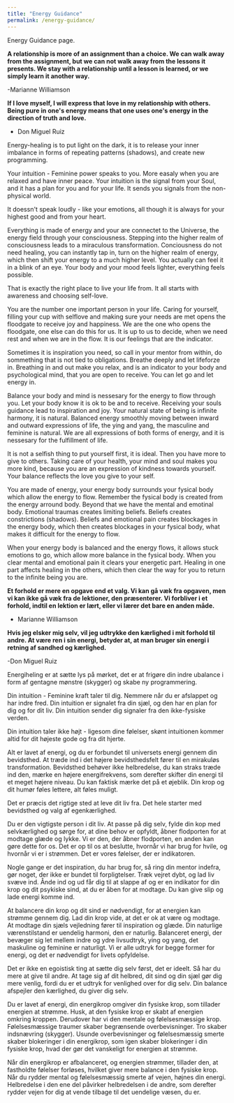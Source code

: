 ```yaml
---
title: "Energy Guidance"
permalink: /energy-guidance/
---
```


Energy Guidance page.

**A relationship is more of an assignment than a choice. We can walk away from the assignment, but we can not walk away from the lessons it presents. We stay with a relationship until a lesson is learned, or we simply learn it another way.**
 
 -Marianne Williamson
 
 **If I love myself, I will express that love in my relationship with others. Being pure in one's energy means that one uses one's energy in the direction of truth and love.**
 
  - Don Miguel Ruiz
  
  
Energy-healing is to put light on the dark, it is to release your inner imbalance in forms of repeating patterns (shadows), and create new programming. 
  
Your intuition - Feminine power speaks to you. More easaly when you are relaxed and have inner peace. Your intuition is the signal from your Soul, and it has a plan for you and for your life. It sends you signals from the non-physical world.
  
It doessn't speak loudly - like your emotions, all though it is always for your highest good and from your heart.



Everything is made of energy and your are connectet to the Universe, the energy field through your consciousness. Stepping into the higher realm of consciousness leads to a miraculous transformation. Conciousness do not need healing, you can instantly tap in, turn on the higher realm of energy, which then shift your energy to a much higher level. You  actually can feel it in a blink of an eye. Your body and your mood feels lighter, everything feels possible.

That is exactly the right place to live your life from. It all starts with awareness and choosing self-love.

You are the number one important person in your life. Caring for yourself, filling your cup with selflove and making sure your needs are met opens the floodgate to receive joy and happiness. We are the one who opens the floodgate, one else can do this for us. It is up to us to decide, when we need rest and when we are in the flow. It is our feelings that are the indicator.

Sometimes it is inspiration you need, so call in your mentor from within, do sommething that is not tied to obligations. Breathe deeply and let lifeforze in. Breathing in and out make you relax, and is an indicator to your body and psychological mind, that you are open to receive. You can let go and let energy in.

Balance your body and mind is nessesary for the energy to flow through you. Let your body know it is ok to be and to receive. Receiving your souls guidance lead to inspiration and joy. Your natural state of being is infinite harmony, it is natural. Balanced energy smoothly moving between inward and outward expressions of life, the ying and yang, the masculine and feminine is natural. We are all expressions of both forms of energy, and it is nessesary for the fulfillment of life.

It is not a selfish thing to put yourself first, it is ideal. Then you have more to give to others. Taking care of your health, your mind and soul makes you more kind, because you are an expression of kindness towards yourself. Your balance reflects the love you give to your self.

You are made of energy, your energy body surrounds your fysical body which allow the energy to flow. Remember the fysical body is created from the energy arround body. Beyond that we have the mental and emotinal body. Emotional traumas creates limiting beliefs. Beliefs creates constrictions (shadows). Beliefs and emotional pain creates blockages in the energy body, which then creates blockages in your fysical body, what makes it difficult for the energy to flow.

When your energy body is balanced and the energy flows, it allows stuck emotions to go, which allow more balance in the fysical body. When you clear mental and emotional pain it clears your energetic part. Healing in one part affects healing in the others, which then clear the way for you to return to the infinite being you are. 



**Et forhold er mere en opgave end et valg. Vi kan gå væk fra opgaven, men vi kan ikke gå væk fra de lektioner, den præsenterer. Vi forbliver i et forhold, indtil en lektion er lært, eller vi lærer det bare en anden måde.**

 - Marianne Williamson


**Hvis jeg elsker mig selv, vil jeg udtrykke den kærlighed i mit forhold til andre. At være ren i sin energi, betyder at, at man bruger sin energi i retning af sandhed og kærlighed.**
 
 -Don Miguel Ruiz 
 
 Energiheling er at sætte lys på mørket, det er at frigøre din indre ubalance i form af gentagne mønstre (skygger) og skabe ny programmering.
  
Din intuition - Feminine kraft taler til dig. Nemmere når du er afslappet og har indre fred. Din intuition er signalet fra din sjæl, og den har en plan for dig og for dit liv. Din intuition sender dig signaler fra den ikke-fysiske verden.
  
Din intuition taler ikke højt - ligesom dine følelser, skønt intuitionen kommer altid for dit højeste gode og fra dit hjerte.
 
 Alt er lavet af energi, og du er forbundet til universets energi gennem din bevidsthed. At træde ind i det højere bevidsthedsfelt fører til en mirakuløs transformation. Bevidsthed behøver ikke helbredelse, du kan straks træde ind den, mærke en højere energifrekvens, som derefter skifter din energi til et meget højere niveau. Du kan faktisk mærke det på et øjeblik. Din krop og dit humør føles lettere, alt føles muligt.

Det er præcis det rigtige sted at leve dit liv fra. Det hele starter med bevidsthed og valg af egenkærlighed.

Du er den vigtigste person i dit liv. At passe på dig selv, fylde din kop med selvkærlighed og sørge for, at dine behov er opfyldt, åbner flodporten for at modtage glæde og lykke. Vi er den, der åbner flodporten, en anden kan gøre dette for os. Det er op til os at beslutte, hvornår vi har brug for hvile, og hvornår vi er i strømmen. Det er vores følelser, der er indikatoren.

Nogle gange er det inspiration, du har brug for, så ring din mentor indefra, gør noget, der ikke er bundet til forpligtelser. Træk vejret dybt, og lad liv svæve ind. Ånde ind og ud får dig til at slappe af og er en indikator for din krop og dit psykiske sind, at du er åben for at modtage. Du kan give slip og lade energi komme ind.

At balancere din krop og dit sind er nødvendigt, for at energien kan strømme gennem dig. Lad din krop vide, at det er ok at være og modtage. At modtage din sjæls vejledning fører til inspiration og glæde. Din naturlige værenstilstand er uendelig harmoni, den er naturlig. Balanceret energi, der bevæger sig let mellem indre og ydre livsudtryk, ying og yang, det maskuline og feminine er naturligt. Vi er alle udtryk for begge former for energi, og det er nødvendigt for livets opfyldelse.

Det er ikke en egoistisk ting at sætte dig selv først, det er ideelt. Så har du mere at give til andre. At tage sig af dit helbred, dit sind og din sjæl gør dig mere venlig, fordi du er et udtryk for venlighed over for dig selv. Din balance afspejler den kærlighed, du giver dig selv.

Du er lavet af energi, din energikrop omgiver din fysiske krop, som tillader energien at strømme. Husk, at den fysiske krop er skabt af energien omkring kroppen. Derudover har vi den mentale og følelsesmæssige krop. Følelsesmæssige traumer skaber begrænsende overbevisninger. Tro skaber indsnævring (skygger). Usunde overbevisninger og følelsesmæssig smerte skaber blokeringer i din energikrop, som igen skaber blokeringer i din fysiske krop, hvad der gør det vanskeligt for energien at strømme.

Når din energikrop er afbalanceret, og energien strømmer, tillader den, at fastholdte følelser forløses, hvilket giver mere balance i den fysiske krop. Når du rydder mental og følelsesmæssig smerte af vejen, højnes din energi. Helbredelse i den ene del påvirker helbredelsen i de andre, som derefter rydder vejen for dig at vende tilbage til det uendelige væsen, du er.
 
 


